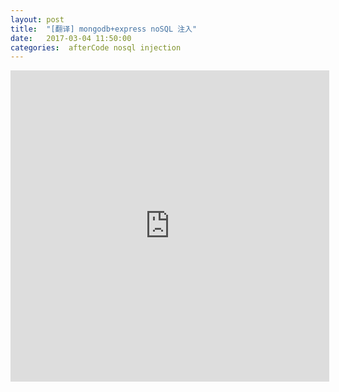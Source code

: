 ```yaml
---
layout: post
title:  "[翻译] mongodb+express noSQL 注入"
date:   2017-03-04 11:50:00
categories:  afterCode nosql injection
---
```


<iframe height=498 width=510 src='http://player.youku.com/embed/XMjU5NjEwNzM0MA==' frameborder=0 'allowfullscreen' />

以前一直有印象 mongodb 的查询不同于 sql 的查询,因为没有字符串拼接不会出现类似 sql 注入的问题. 但是这个视频一个简单的例子就给出了 noSQL 环境下的注入的思路.

那其实作为一个web开发者, "永远不相信用户的输入"就应该作为自己的座右铭.

视频中提及的两个库的链接如下

* Joi <https://github.com/hapijs/joi>
* Celebrate <https://github.com/continuationlabs/celebrate>


# 完
